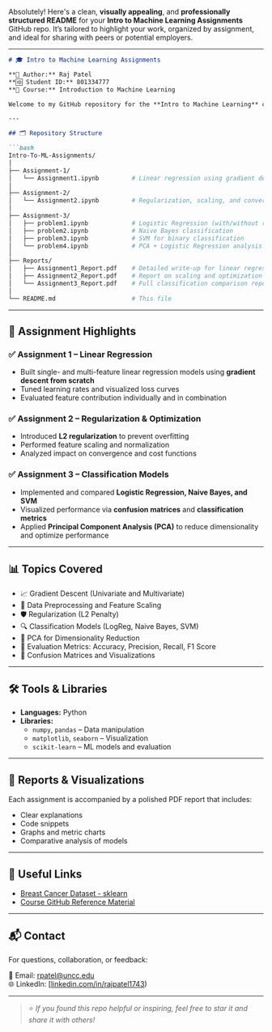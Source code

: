 Absolutely! Here's a clean, **visually appealing**, and **professionally structured README** for your **Intro to Machine Learning Assignments** GitHub repo. It’s tailored to highlight your work, organized by assignment, and ideal for sharing with peers or potential employers.

---

```markdown
# 🎓 Intro to Machine Learning Assignments

**👤 Author:** Raj Patel  
**🆔 Student ID:** 801334777  
**📘 Course:** Introduction to Machine Learning  

Welcome to my GitHub repository for the **Intro to Machine Learning** course! This repo contains all assignment notebooks, analytical reports, and visualizations developed throughout the semester. Each assignment focuses on key machine learning techniques—from regression and gradient descent to classification, model evaluation, and dimensionality reduction.

---

## 🗂️ Repository Structure

```bash
Intro-To-ML-Assignments/
│
├── Assignment-1/
│   └── Assignment1.ipynb         # Linear regression using gradient descent
│
├── Assignment-2/
│   └── Assignment2.ipynb         # Regularization, scaling, and convergence behavior
│
├── Assignment-3/
│   ├── problem1.ipynb            # Logistic Regression (with/without regularization)
│   ├── problem2.ipynb            # Naive Bayes classification
│   ├── problem3.ipynb            # SVM for binary classification
│   └── problem4.ipynb            # PCA + Logistic Regression analysis
│
├── Reports/
│   ├── Assignment1_Report.pdf    # Detailed write-up for linear regression
│   ├── Assignment2_Report.pdf    # Report on scaling and optimization
│   └── Assignment3_Report.pdf    # Full classification comparison report with plots
│
└── README.md                     # This file
```

---

## 📌 Assignment Highlights

### ✅ **Assignment 1 – Linear Regression**
- Built single- and multi-feature linear regression models using **gradient descent from scratch**
- Tuned learning rates and visualized loss curves
- Evaluated feature contribution individually and in combination

### ✅ **Assignment 2 – Regularization & Optimization**
- Introduced **L2 regularization** to prevent overfitting
- Performed feature scaling and normalization
- Analyzed impact on convergence and cost functions

### ✅ **Assignment 3 – Classification Models**
- Implemented and compared **Logistic Regression, Naive Bayes, and SVM**
- Visualized performance via **confusion matrices** and **classification metrics**
- Applied **Principal Component Analysis (PCA)** to reduce dimensionality and optimize performance

---

## 📊 Topics Covered

- 📈 Gradient Descent (Univariate and Multivariate)
- 🧪 Data Preprocessing and Feature Scaling
- 🛡️ Regularization (L2 Penalty)
- 🔍 Classification Models (LogReg, Naive Bayes, SVM)
- 🧮 PCA for Dimensionality Reduction
- 📏 Evaluation Metrics: Accuracy, Precision, Recall, F1 Score
- 🔲 Confusion Matrices and Visualizations

---

## 🛠️ Tools & Libraries

- **Languages:** Python  
- **Libraries:**  
  - `numpy`, `pandas` – Data manipulation  
  - `matplotlib`, `seaborn` – Visualization  
  - `scikit-learn` – ML models and evaluation

---

## 📘 Reports & Visualizations

Each assignment is accompanied by a polished PDF report that includes:
- Clear explanations
- Code snippets
- Graphs and metric charts
- Comparative analysis of models

---

## 🔗 Useful Links

- [Breast Cancer Dataset - sklearn](https://scikit-learn.org/stable/datasets/toy_dataset.html#breast-cancer-dataset)
- [Course GitHub Reference Material](https://github.com/Farah-Deeba-UNCC/Introduction-to-ML)

---

## 📬 Contact

For questions, collaboration, or feedback:

📧 Email: rpatel@uncc.edu  
🌐 LinkedIn: [[linkedin.com/in/rajpatel1743](https://www.linkedin.com/in/rajpatel1743/))


---

> ⭐ *If you found this repo helpful or inspiring, feel free to star it and share it with others!*

